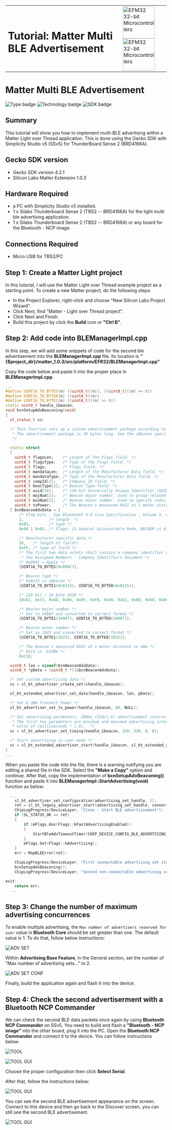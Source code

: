 <table border="0">
  <tr>
    <td align="left" valign="middle">
    <h1>Tutorial: Matter Multi BLE Advertisement</h1>
  </td>
  <td align="left" valign="middle">
    <a href="https://www.silabs.com/wireless/matter">
      <img src="http://pages.silabs.com/rs/634-SLU-379/images/WGX-transparent.png"  title="Silicon Labs Gecko and Wireless Gecko MCUs" alt="EFM32 32-bit Microcontrollers" width="100
      "/>
    </a>
     <a href="https://www.silabs.com/wireless/matter">
      <img src="images/set-up-software.png
"  title="Silicon Labs Gecko and Wireless Gecko MCUs" alt="EFM32 32-bit Microcontrollers" width="100
"/>
  </td>
  </tr>
</table>

# Matter Multi BLE Advertisement #
![Type badge](https://img.shields.io/badge/Type-Virtual%20application-green)
![Technology badge](https://img.shields.io/badge/Technology-Matter-green)
![SDK badge](https://img.shields.io/badge/SDK-v4.2.1-green)

## Summary ##

This tutorial will show you how to implement multi-BLE advertising within a Matter Light over Thread application. This is done using the Gecko SDK with Simplicity Studio v5 (SSv5) for ThunderBoard Sense 2 (BRD4166A).

## Gecko SDK version ##

- Gecko SDK version 4.2.1 
- Silicon Labs Matter Extension 1.0.3

## Hardware Required ##

- a PC with Simplicity Studio v5 installed.
- 1 x Silabs Thunderboard Sense 2 (TBS2 -- BRD4166A) for the light multi ble advertising application.
- 1 x Silabs Thunderboard Sense 2 (TBS2 -- BRD4166A) or any board for the Bluetooth - NCP image.

## Connections Required ##

- Micro USB for TBS2/PC

<!--## Prerequisites ##-->

## Step 1: Create a Matter Light project ##

In this tutorial, I will use the Matter Light over Thread example project as a starting point. To create a new Matter project, do the following steps:

- In the Project Explorer, right-click and choose "New Silicon Labs Project Wizard".
- Click Next, find "Matter - Light over Thread project".
- Click Next and Finish.
- Build this project by click the **Build** icon or **"Ctrl B"**.

## Step 2: Add code into BLEManagerImpl.cpp ##

In this step, we will add some snippets of code for the second ble advertisement into the **BLEManagerImpl.cpp** file. Its location is **"{$project_dir}/matter_1.0.3/src/platform/EFR32/BLEManagerImpl.cpp"**

Copy the code below and paste it into the proper place in **BLEManagerImpl.cpp**. 

```cpp
...
#define UINT16_TO_BYTES(n) ((uint8_t)(n)), ((uint8_t)((n) >> 8))
#define UINT16_TO_BYTE0(n) ((uint8_t)(n))
#define UINT16_TO_BYTE1(n) ((uint8_t)((n) >> 8))
static uint8_t handle_ibeacon;
void bcnSetupAdvBeaconing(void)
{
  sl_status_t sc;

  /* This function sets up a custom advertisement package according to iBeacon specifications.
   * The advertisement package is 30 bytes long. See the iBeacon specification for further details.
   */

  static struct
  {
    uint8_t flagsLen;    /* Length of the Flags field. */
    uint8_t flagsType;   /* Type of the Flags field. */
    uint8_t flags;       /* Flags field. */
    uint8_t mandataLen;  /* Length of the Manufacturer Data field. */
    uint8_t mandataType; /* Type of the Manufacturer Data field. */
    uint8_t compId[2];   /* Company ID field. */
    uint8_t beacType[2]; /* Beacon Type field. */
    uint8_t uuid[16];    /* 128-bit Universally Unique Identifier (UUID). The UUID is an identifier for the company using the beacon*/
    uint8_t majNum[2];   /* Beacon major number. Used to group related beacons. */
    uint8_t minNum[2];   /* Beacon minor number. Used to specify individual beacons within a group.*/
    uint8_t txPower;     /* The Beacon's measured RSSI at 1 meter distance in dBm. See the iBeacon specification for measurement guidelines. */
  } bcnBeaconAdvData = {
      /* Flag bits - See Bluetooth 4.0 Core Specification , Volume 3, Appendix C, 18.1 for more details on flags. */
      2,           /* length  */
      0x01,        /* type */
      0x04 | 0x02, /* Flags: LE General Discoverable Mode, BR/EDR is disabled. */

      /* Manufacturer specific data */
      26,   /* length of field*/
      0xFF, /* type of field */
      /* The first two data octets shall contain a company identifier code from
       * the Assigned Numbers - Company Identifiers document */
      /* 0x004C = Apple */
      {UINT16_TO_BYTES(0x004C)},

      /* Beacon type */
      /* 0x0215 is iBeacon */
      {UINT16_TO_BYTE1(0x0215), UINT16_TO_BYTE0(0x0215)},

      /* 128 bit / 16 byte UUID */
      {0xE2, 0xC5, 0x6D, 0xB5, 0xDF, 0xFB, 0x48, 0xD2, 0xB0, 0x60, 0xD0, 0xF5, 0xA7, 0x10, 0x96, 0xE0},

      /* Beacon major number */
      /* Set to 34987 and converted to correct format */
      {UINT16_TO_BYTE1(34987), UINT16_TO_BYTE0(34987)},

      /* Beacon minor number */
      /* Set as 1025 and converted to correct format */
      {UINT16_TO_BYTE1(1025), UINT16_TO_BYTE0(1025)},

      /* The Beacon's measured RSSI at 1 meter distance in dBm */
      /* 0xC3 is -61dBm */
      0xC3};

  uint8_t len = sizeof(bcnBeaconAdvData);
  uint8_t *pData = (uint8_t *)(&bcnBeaconAdvData);

  /* Set custom advertising data */
  sc = sl_bt_advertiser_create_set(&handle_ibeacon);

  sl_bt_extended_advertiser_set_data(handle_ibeacon, len, pData);

  /* Set 8 dBm Transmit Power */
  sl_bt_advertiser_set_tx_power(handle_ibeacon, 80, NULL);

  /* Set advertising parameters. 200ms (320/1.6) advertisement interval. All channels used.
   * The first two parameters are minimum and maximum advertising interval, both in
   * units of (milliseconds * 1.6).  */
  sc = sl_bt_advertiser_set_timing(handle_ibeacon, 320, 320, 0, 0);

  /* Start advertising in user mode */
  sc = sl_bt_extended_advertiser_start(handle_ibeacon, sl_bt_extended_advertiser_connectable, 0);
}
...
```

When you paste the code into the file, there is a warning notifying you are editing a shared file in the SDK. Select the **"Make a Copy"** option and continue.
After that, copy the implementation of **bcnSetupAdvBeaconing()** function and paste it into **BLEManagerImpl::StartAdvertising(void)** function as below:

```cpp
  ...
    sl_bt_advertiser_set_configuration(advertising_set_handle, 1);
    ret = sl_bt_legacy_advertiser_start(advertising_set_handle, connectableAdv);
    ChipLogProgress(DeviceLayer, "Close - Start BLE advertissement");
    if (SL_STATUS_OK == ret)
    {
        if (mFlags.Has(Flags::kFastAdvertisingEnabled))
        {
            StartBleAdvTimeoutTimer(CHIP_DEVICE_CONFIG_BLE_ADVERTISING_INTERVAL_CHANGE_TIME);
        }
        mFlags.Set(Flags::kAdvertising);
    }
    err = MapBLEError(ret);

    ChipLogProgress(DeviceLayer, "First connectable advertising set started. \r\n");
    bcnSetupAdvBeaconing();
    ChipLogProgress(DeviceLayer, "Second non-connectable advertising set started. \r\n");

exit:
    return err;
  ...
```

## Step 3: Change the number of maximum advertising concurrences  ##

To enable multiple advertising, the `Max number of advertisers reserved for user` value in **Bluetooth Core** should be set greater than one. The default value is 1. To do that, follow below instructions:

![ADV SET](images/image2023-2-10_1.png)

Within **Advertising Base Feature**, in the General section, set the number of "Max number of advertising sets..." to 2.

![ADV SET CONF](images/image2023-2-10_2.png)

Finally, build the application again and flash it into the device.

## Step 4: Check the second advertiserment with a Bluetooth NCP Commander ##

We can check the second BLE data packets once again by using **Bluetooth NCP Commander** on SSv5. You need to build and flash a **"Bluetooth - NCP image"** into the other board, plug it into the PC. Open the **Bluetooth NCP Commander** and connect it to the device. You can follow instructions below:

![TOOL](images/image2023-2-10_3.png)

![TOOL GUI](images/image2023-2-10_4.png)

Choose the proper configuration then click **Select Serial**.

After that, follow the instructions below:

![TOOL GUI](images/image2023-2-10_5.png)

You can see the second BLE advertisement appearance on the screen. Connect to this device and then go back to the Discover screen, you can still see the second BLE advertisement.

![TOOL GUI](images/image2023-2-10_6.png)